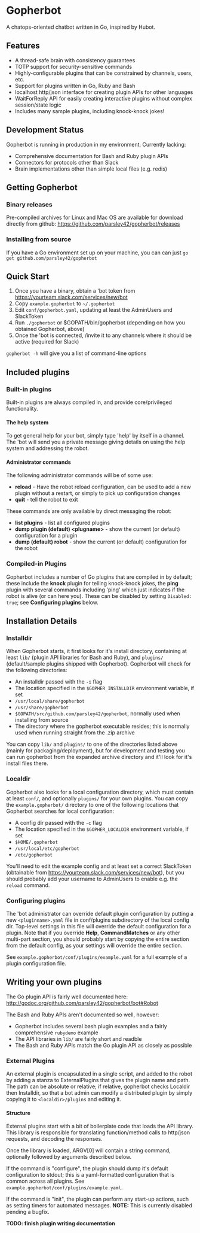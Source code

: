 # Gopherbot
A chatops-oriented chatbot written in Go, inspired by Hubot.

## Features
* A thread-safe brain with consistency guarantees
* TOTP support for security-sensitive commands
* Highly-configurable plugins that can be constrained by channels, users, etc.
* Support for plugins written in Go, Ruby and Bash
* localhost http/json interface for creating plugin APIs for other languages
* WaitForReply API for easily creating interactive plugins without complex session/state logic
* Includes many sample plugins, including knock-knock jokes!

## Development Status
Gopherbot is running in production in my environment. Currently lacking:
* Comprehensive documentation for Bash and Ruby plugin APIs
* Connectors for protocols other than Slack
* Brain implementations other than simple local files (e.g. redis)

## Getting Gopherbot
### Binary releases
Pre-compiled archives for Linux and Mac OS are available for download directly from github:
https://github.com/parsley42/gopherbot/releases
### Installing from source
If you have a Go environment set up on your machine, you can can just `go get github.com/parsley42/gopherbot`

## Quick Start
1. Once you have a binary, obtain a 'bot token from https://yourteam.slack.com/services/new/bot
1. Copy `example.gopherbot` to `~/.gopherbot`
2. Edit `conf/gopherbot.yaml`, updating at least the AdminUsers and SlackToken
3. Run `./gopherbot` or $GOPATH/bin/gopherbot (depending on how you obtained Gopherbot, above)
4. Once the 'bot is connected, /invite it to any channels where it should be active (required for Slack)

`gopherbot -h` will give you a list of command-line options

## Included plugins

### Built-in plugins
Built-in plugins are always compiled in, and provide core/privileged functionality.
#### The help system
To get general help for your bot, simply type 'help' by itself in a channel. The 'bot will send you a private message giving details on using the help system and addressing the robot.

#### Administrator commands
The following administrator commands will be of some use:
* **reload** - Have the robot reload configuration, can be used to add a new plugin without a restart, or simply to pick up configuration changes
* **quit** - tell the robot to exit

These commands are only available by direct messaging the robot:
* **list plugins** - list all configured plugins
* **dump plugin (default) \<plugname\>** - show the current (or default) configuration for a plugin
* **dump (default) robot** - show the current (or default) configuration for the robot

### Compiled-in Plugins
Gopherbot includes a number of Go plugins that are compiled in by default; these include the **knock** plugin for telling knock-knock jokes, the **ping** plugin with several commands including 'ping' which just indicates if the robot is alive (or can here you). These can be disabled by setting `Disabled: true`; see **Configuring plugins** below.


## Installation Details
### Installdir
When Gopherbot starts, it first looks for it's install directory, containing at least `lib/` (plugin API libraries for Bash and Ruby), and `plugins/` (default/sample plugins shipped with Gopherbot). Gopherbot will check for the following directories:
* An installdir passed with the `-i` flag
* The location specified in the `$GOPHER_INSTALLDIR` environment variable, if set
* `/usr/local/share/gopherbot`
* `/usr/share/gopherbot`
* `$GOPATH/src/github.com/parsley42/gopherbot`, normally used when installing from source
* The directory where the gopherbot executable resides; this is normally used when running straight from the .zip archive

You can copy `lib/` and `plugins/` to one of the directories listed above (mainly for packaging/deployment), but for development and testing you can run gopherbot from the expanded archive directory and it'll look for it's install files there.

### Localdir
Gopherbot also looks for a local configuration directory, which must contain at least `conf/`, and optionally `plugins/` for your own plugins. You can copy the `example.gopherbot/` directory to one of the following locations that Gopherbot searches for local configuration:
* A config dir passed with the `-c` flag
* The location specified in the `$GOPHER_LOCALDIR` environment variable, if set
* `$HOME/.gopherbot`
* `/usr/local/etc/gopherbot`
* `/etc/gopherbot`

You'll need to edit the example config and at least set a correct SlackToken (obtainable from https://yourteam.slack.com/services/new/bot), but you should probably add your username to AdminUsers to enable e.g. the `reload` command.

### Configuring plugins
The 'bot administrator can override default plugin configuration by putting a new `<pluginname>.yaml` file in conf/plugins subdirectory of the local config dir. Top-level settings in this file will override the default configuration for a plugin. Note that if you override **Help**, **CommandMatches** or any other multi-part section, you should probably start by copying the entire section from the default config, as your settings will override the entire section.

See `example.gopherbot/conf/plugins/example.yaml` for a full example of a plugin configuration file.

## Writing your own plugins
The Go plugin API is fairly well documented here: http://godoc.org/github.com/parsley42/gopherbot/bot#Robot

The Bash and Ruby APIs aren't documented so well, however:
* Gopherbot includes several bash plugin examples and a fairly comprehensive `rubydemo` example
* The API libraries in `lib/` are fairly short and readble
* The Bash and Ruby APIs match the Go plugin API as closely as possible

### External Plugins
An external plugin is encapsulated in a single script, and added to the robot by adding a stanza to ExternalPlugins that gives the plugin name and path. The path can be absolute or relative; if relative, gopherbot checks Localdir then Installdir, so that a bot admin can modify a distributed plugin by simply copying it to `<localdir>/plugins` and editing it.

#### Structure
External plugins start with a bit of boilerplate code that loads the API library. This library is
responsible for translating function/method calls to http/json requests, and decoding the responses.

Once the library is loaded, ARGV[0] will contain a string command, optionally followed by arguments described below.

If the command is "configure", the plugin should dump it's default configuration to stdout; this is a yaml-formatted configuration that is common across all plugins. See `example.gopherbot/conf/plugins/example.yaml`.

If the command is "init", the plugin can perform any start-up actions, such as setting timers for automated messages. **NOTE:** This is currently disabled pending a bugfix.

**TODO: finish plugin writing documentation**
